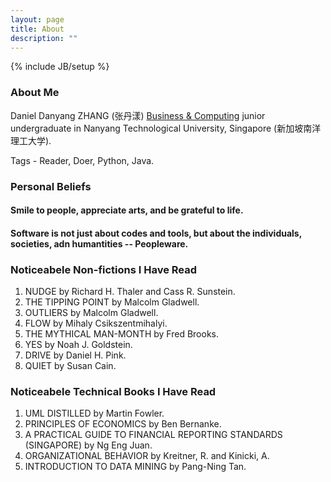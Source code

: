 ```yaml
---
layout: page
title: About
description: ""
---
```

{% include JB/setup %}
### About Me
Daniel Danyang ZHANG (张丹漾) [Business & Computing](http://sce.ntu.edu.sg/CurrentStudents/Undergraduate/Pages/bcg.aspx)   junior undergraduate in Nanyang Technological University, Singapore (新加坡南洋理工大学).  

Tags - Reader, Doer, Python, Java. 

### Personal Beliefs
#### Smile to people, appreciate arts, and be grateful to life.  
#### Software is not just about codes and tools, but about the individuals, societies, adn  humantities -- Peopleware.

### Noticeabele Non-fictions I Have Read
1. NUDGE by Richard H. Thaler and Cass R. Sunstein.  
1. THE TIPPING POINT by Malcolm Gladwell.  
1. OUTLIERS by Malcolm Gladwell.  
1. FLOW by Mihaly Csikszentmihalyi.  
1. THE MYTHICAL MAN-MONTH by Fred Brooks.  
1. YES by Noah J. Goldstein.  
1. DRIVE by Daniel H. Pink.  
1. QUIET by Susan Cain.  

### Noticeabele Technical Books I Have Read
1. UML DISTILLED by Martin Fowler.
1. PRINCIPLES OF ECONOMICS by Ben Bernanke.
1. A PRACTICAL GUIDE TO FINANCIAL REPORTING STANDARDS (SINGAPORE) by Ng Eng Juan.
1. ORGANIZATIONAL BEHAVIOR by Kreitner, R. and Kinicki, A.  
1. INTRODUCTION TO DATA MINING by Pang-Ning Tan.